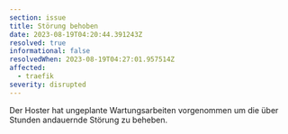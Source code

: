 ```yaml
---
section: issue
title: Störung behoben
date: 2023-08-19T04:20:44.391243Z
resolved: true
informational: false
resolvedWhen: 2023-08-19T04:27:01.957514Z
affected:
  - traefik
severity: disrupted
---
```

Der Hoster hat ungeplante Wartungsarbeiten vorgenommen um die über Stunden andauernde Störung zu beheben.

        

